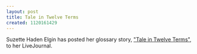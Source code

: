 ```yaml
---
layout: post
title: Tale in Twelve Terms
created: 1120161429
---
```

Suzette Haden Elgin has posted her glossary story, ["Tale in Twelve Terms"](http://www.livejournal.com/users/ozarque/126600.html), to her LiveJournal.
